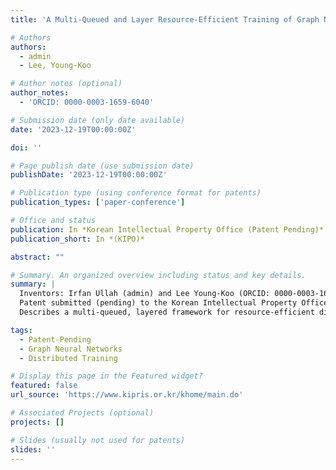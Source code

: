 ```yaml
---
title: 'A Multi-Queued and Layer Resource-Efficient Training of Graph Neural Networks over Multiple GPUs'

# Authors
authors:
  - admin
  - Lee, Young-Koo

# Author notes (optional)
author_notes:
  - 'ORCID: 0000-0003-1659-6040'

# Submission date (only date available)
date: '2023-12-19T00:00:00Z'

doi: ''

# Page publish date (use submission date)
publishDate: '2023-12-19T00:00:00Z'

# Publication type (using conference format for patents)
publication_types: ['paper-conference']

# Office and status
publication: In *Korean Intellectual Property Office (Patent Pending)*
publication_short: In *(KIPO)*

abstract: ""

# Summary. An organized overview including status and key details.
summary: |
  Inventors: Irfan Ullah (admin) and Lee Young-Koo (ORCID: 0000-0003-1659-6040).  
  Patent submitted (pending) to the Korean Intellectual Property Office on December 19, 2023.  
  Describes a multi-queued, layered framework for resource-efficient distributed training of Graph Neural Networks across multiple GPUs.

tags:
  - Patent-Pending
  - Graph Neural Networks
  - Distributed Training

# Display this page in the Featured widget?
featured: false
url_source: 'https://www.kipris.or.kr/khome/main.do'

# Associated Projects (optional)
projects: []

# Slides (usually not used for patents)
slides: ''
---
```

